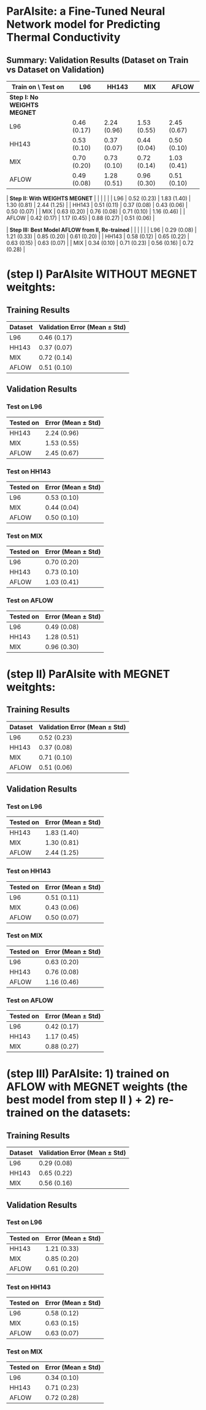 # ParAIsite: a Fine-Tuned Neural Network model for Predicting Thermal Conductivity

## Summary: Validation Results (Dataset on Train vs Dataset on Validation)

| Train on \ Test on   | L96            | HH143          | MIX            | AFLOW          |
|----------------------|----------------|----------------|----------------|----------------|
| **Step I: No WEIGHTS MEGNET**|                |                |                |                |
| L96                  | 0.46 (0.17)    | 2.24 (0.96)    | 1.53 (0.55)    | 2.45 (0.67)    |
| HH143                | 0.53 (0.10)    | 0.37 (0.07)    | 0.44 (0.04)    | 0.50 (0.10)    |
| MIX                  | 0.70 (0.20)    | 0.73 (0.10)    | 0.72 (0.14)    | 1.03 (0.41)    |
| AFLOW                | 0.49 (0.08)    | 1.28 (0.51)    | 0.96 (0.30)    | 0.51 (0.10)    |

| **Step II: With WEIGHTS MEGNET** |            |                |                |                |
| L96                  | 0.52 (0.23)    | 1.83 (1.40)    | 1.30 (0.81)    | 2.44 (1.25)    |
| HH143                | 0.51 (0.11)    | 0.37 (0.08)    | 0.43 (0.06)    | 0.50 (0.07)    |
| MIX                  | 0.63 (0.20)    | 0.76 (0.08)    | 0.71 (0.10)    | 1.16 (0.46)    |
| AFLOW                | 0.42 (0.17)    | 1.17 (0.45)    | 0.88 (0.27)    | 0.51 (0.06)    |

| **Step III: Best Model AFLOW from II, Re-trained** | |          |                |                |
| L96                  | 0.29 (0.08)    | 1.21 (0.33)    | 0.85 (0.20)    | 0.61 (0.20)    |
| HH143                | 0.58 (0.12)    | 0.65 (0.22)    | 0.63 (0.15)    | 0.63 (0.07)    |
| MIX                  | 0.34 (0.10)    | 0.71 (0.23)    | 0.56 (0.16)    | 0.72 (0.28)    |






# (step I) ParAIsite WITHOUT MEGNET weitghts:

## Training Results
| Dataset | Validation Error (Mean ± Std) |
|---------|-------------------------------|
| L96     | 0.46 (0.17)                   |
| HH143   | 0.37 (0.07)                   |
| MIX     | 0.72 (0.14)                   |
| AFLOW   | 0.51 (0.10)              	  |

## Validation Results

### Test on L96
| Tested on | Error (Mean ± Std)                |
|-----------|-----------------------------------|
| HH143     |  2.24 (0.96)                      |
| MIX       |  1.53 (0.55)             		|
| AFLOW     |  2.45 (0.67)            		|

### Test  on HH143
| Tested on | Error (Mean ± Std)                |
|-----------|-----------------------------------|
| L96       | 0.53 (0.10)                      	|
| MIX       | 0.44 (0.04)             		|
| AFLOW     | 0.50 (0.10)         		|

### Test  on MIX
| Tested on | Error (Mean ± Std)                |
|-----------|-----------------------------------|
| L96       |  0.70 (0.20)            		|
| HH143     |  0.73 (0.10)             		|
| AFLOW     |  1.03 (0.41)     			|

### Test  on AFLOW

| Tested on | Error (Mean ± Std)                |
|-----------|-----------------------------------|
| L96       | 0.49 (0.08)                     	|
| HH143     | 1.28 (0.51)                     	|
| MIX       | 0.96 (0.30)         		|



# (step II) ParAIsite with MEGNET weitghts:

## Training Results
| Dataset | Validation Error (Mean ± Std) |
|---------|-------------------------------|
| L96     | 0.52 (0.23)                   |
| HH143   | 0.37 (0.08)                   |
| MIX     | 0.71 (0.10)                   |
| AFLOW   | 0.51 (0.06)                   |

## Validation Results

### Test on L96
| Tested on | Error (Mean ± Std)                |
|-----------|-----------------------------------|
| HH143     | 1.83 (1.40)             		|
| MIX       | 1.30 (0.81)              		|
| AFLOW     | 2.44 (1.25)    			|

### Test  on HH143
| Tested on | Error (Mean ± Std)                |
|-----------|-----------------------------------|
| L96       | 0.51 (0.11)              		|
| MIX       | 0.43 (0.06)              		|
| AFLOW     | 0.50 (0.07)     			|

### Test  on MIX
| Tested on | Error (Mean ± Std)                |
|-----------|-----------------------------------|
| L96       |   0.63 (0.20)            		|
| HH143     |   0.76 (0.08)                     |
| AFLOW     |   1.16 (0.46)   			|

### Test  on AFLOW

| Tested on | Error (Mean ± Std)                |
|-----------|-----------------------------------|
| L96       |  0.42 (0.17)             		|
| HH143     |  1.17 (0.45)             		|
| MIX       |  0.88 (0.27)            		|




# (step III) ParAIsite: 1) trained on AFLOW with MEGNET weights (the best model from step II ) + 2) re-trained on the datasets:

## Training Results
| Dataset | Validation Error (Mean ± Std) |
|---------|-------------------------------|
| L96     |  0.29 (0.08)                  |
| HH143   |  0.65 (0.22)                  |
| MIX     |  0.56 (0.16)                  |

## Validation Results

### Test  on L96
| Tested on | Error (Mean ± Std)                |
|-----------|-----------------------------------|
| HH143     |  1.21 (0.33)             		|
| MIX       |  0.85 (0.20)            		|
| AFLOW     |  0.61 (0.20)     			|

### Test  on HH143
| Tested on | Error (Mean ± Std)                |
|-----------|-----------------------------------|
| L96       |   0.58 (0.12)                    	|
| MIX       |   0.63 (0.15)                     |
| AFLOW     |   0.63 (0.07)           		|

### Test  on MIX
| Tested on | Error (Mean ± Std)                |
|-----------|-----------------------------------|
| L96       |   0.34 (0.10)           		|
| HH143     |   0.71 (0.23)          		|
| AFLOW     |   0.72 (0.28)   			|
